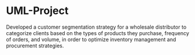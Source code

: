 # UML-Project
Developed a customer segmentation strategy for a wholesale distributor to categorize clients based on the types of products they purchase, frequency of orders, and volume, in order to optimize inventory management and procurement strategies.
